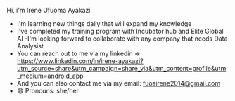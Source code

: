 Hi, i'm Irene Ufuoma Ayakazi
- I'm learning new things daily that will expand my knowledge 
- I've completed my training program with Incubator hub and Elite Global AI 
-I'm looking forward to collaborate with any company that needs Data Analysist 
- You can reach out to me via my linkedin => https://www.linkedin.com/in/irene-ayakazi?utm_source=share&utm_campaign=share_via&utm_content=profile&utm_medium=android_app
- And you can also contact me via my email: fuosirene2014@gmail.com
- 😄 Pronouns: she/her


